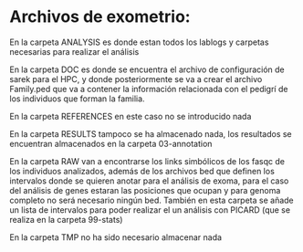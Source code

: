 # Archivos de exometrio:

En la carpeta ANALYSIS es donde estan todos los lablogs y carpetas necesarias para realizar el análisis

En la carpeta DOC es donde se encuentra el archivo de configuración de sarek para el HPC, y donde posteriormente se va a crear el archivo Family.ped que va a contener la información relacionada con el pedigrí de los individuos que forman la familia.

En la carpeta REFERENCES en este caso no se introducido nada

En la carpeta RESULTS tampoco se ha almacenado nada, los resultados se encuentran almacenados en la carpeta 03-annotation

En la carpeta RAW van a encontrarse los links simbólicos de los fasqc de los individuos analizados, además de los archivos bed que definen los intervalos donde se quieren anotar para el análisis de exoma, para el caso del análisis de genes estaran las posiciones que ocupan y para genoma completo no será necesario ningún bed. También en esta carpeta se añade un lista de intervalos para  poder realizar el un análisis con PICARD (que se realiza en la carpeta 99-stats)

En la carpeta TMP no ha sido necesario almacenar nada
